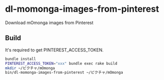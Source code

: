 dl-momonga-images-from-pinterest
==
Download mOmonga images from Pinterest

Build
--
It's required to get PINTEREST_ACCESS_TOKEN.

```sh
bundle install
PINTEREST_ACCESS_TOKEN="xxx" bundle exec rake build
mkdir ~/ピクチャ/mOmonga
bin/dl-momonga-images-from-pinterest ~/ピクチャ/mOmonga
```
